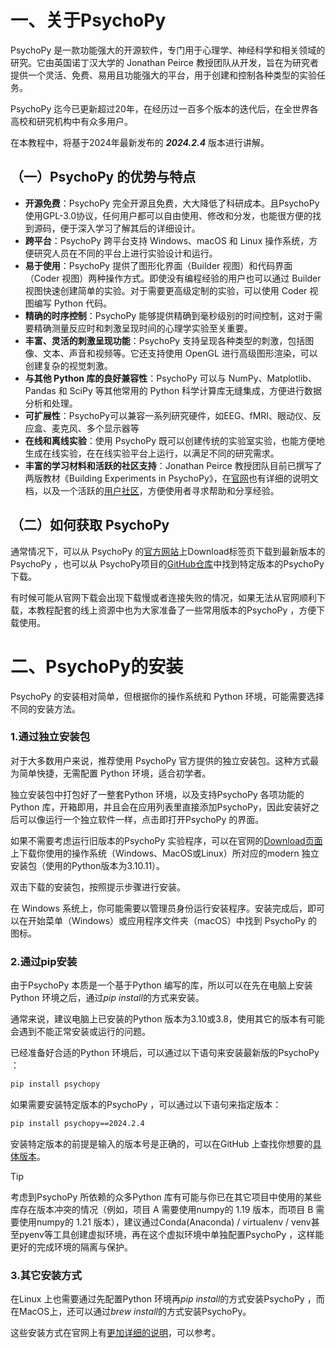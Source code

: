 # 一、关于PsychoPy
PsychoPy 是一款功能强大的开源软件，专门用于心理学、神经科学和相关领域的研究。它由英国诺丁汉大学的 Jonathan Peirce 教授团队从开发，旨在为研究者提供一个灵活、免费、易用且功能强大的平台，用于创建和控制各种类型的实验任务。

PsychoPy 迄今已更新超过20年，在经历过一百多个版本的迭代后，在全世界各高校和研究机构中有众多用户。

在本教程中，将基于2024年最新发布的 ***2024.2.4*** 版本进行讲解。

## （一）PsychoPy 的优势与特点

- **开源免费**：PsychoPy 完全开源且免费，大大降低了科研成本。且PsychoPy 使用GPL-3.0协议，任何用户都可以自由使用、修改和分发，也能很方便的找到源码，便于深入学习了解其后的详细设计。
- **跨平台**：PsychoPy 跨平台支持 Windows、macOS 和 Linux 操作系统，方便研究人员在不同的平台上进行实验设计和运行。
- **易于使用**：PsychoPy 提供了图形化界面（Builder 视图）和代码界面（Coder 视图）两种操作方式。即使没有编程经验的用户也可以通过 Builder 视图快速创建简单的实验。对于需要更高级定制的实验，可以使用 Coder 视图编写 Python 代码。
- **精确的时序控制**：PsychoPy 能够提供精确到毫秒级别的时间控制，这对于需要精确测量反应时和刺激呈现时间的心理学实验至关重要。
- **丰富、灵活的刺激呈现功能**：PsychoPy 支持呈现各种类型的刺激，包括图像、文本、声音和视频等。它还支持使用 OpenGL 进行高级图形渲染，可以创建复杂的视觉刺激。
- **与其他 Python 库的良好兼容性**：PsychoPy 可以与 NumPy、Matplotlib、Pandas 和 SciPy 等其他常用的 Python 科学计算库无缝集成，方便进行数据分析和处理。
- **可扩展性**：PsychoPy可以兼容一系列研究硬件，如EEG、fMRI、眼动仪、反应盒、麦克风、多个显示器等
- **在线和离线实验**：使用 PsychoPy 既可以创建传统的实验室实验，也能方便地生成在线实验，在在线实验平台上运行，以满足不同的研究需求。
- **丰富的学习材料和活跃的社区支持**：Jonathan Peirce 教授团队目前已撰写了两版教材《Building Experiments in PsychoPy》，在[官网](https://www.psychopy.org/PsychoPyManual.pdf)也有详细的说明文档，以及一个活跃的[用户社区](https://discourse.psychopy.org/)，方便使用者寻求帮助和分享经验。

## （二）如何获取 PsychoPy
通常情况下，可以从 PsychoPy 的[官方网站](https://psychopy.org/)上Download标签页下载到最新版本的 PsychoPy ，也可以从 PsychoPy项目的[GitHub仓库](https://github.com/psychopy/psychopy/releases)中找到特定版本的PsychoPy 下载。

有时候可能从官网下载会出现下载慢或者连接失败的情况，如果无法从官网顺利下载，本教程配套的线上资源中也为大家准备了一些常用版本的PsychoPy ，方便下载使用。

# 二、PsychoPy的安装

PsychoPy 的安装相对简单，但根据你的操作系统和 Python 环境，可能需要选择不同的安装方法。

###  1.通过独立安装包
对于大多数用户来说，推荐使用 PsychoPy 官方提供的独立安装包。这种方式最为简单快捷，无需配置 Python 环境，适合初学者。

独立安装包中打包好了一整套Python 环境，以及支持PsychoPy 各项功能的Python 库，开箱即用，并且会在应用列表里直接添加PsychoPy，因此安装好之后可以像运行一个独立软件一样，点击即打开PsychoPy 的界面。

如果不需要考虑运行旧版本的PsychoPy 实验程序，可以在官网的[Download页面](https://www.psychopy.org/download.html)上下载你使用的操作系统（Windows、MacOS或Linux）所对应的modern 独立安装包（使用的Python版本为3.10.11）。

双击下载的安装包，按照提示步骤进行安装。

在 Windows 系统上，你可能需要以管理员身份运行安装程序。安装完成后，即可以在开始菜单（Windows）或应用程序文件夹（macOS）中找到 PsychoPy 的图标。

###  2.通过pip安装
由于PsychoPy 本质是一个基于Python 编写的库，所以可以在先在电脑上安装Python 环境之后，通过*pip install*的方式来安装。

通常来说，建议电脑上已安装的Python 版本为3.10或3.8，使用其它的版本有可能会遇到不能正常安装或运行的问题。

已经准备好合适的Python 环境后，可以通过以下语句来安装最新版的PsychoPy ：

```bash
pip install psychopy
```

如果需要安装特定版本的PsychoPy ，可以通过以下语句来指定版本：

```bash
pip install psychopy==2024.2.4
```

安装特定版本的前提是输入的版本号是正确的，可以在GitHub 上查找你想要的[具体版本](https://github.com/psychopy/psychopy/releases)。
	
> [!TIP]
> 考虑到PsychoPy 所依赖的众多Python 库有可能与你已在其它项目中使用的某些库存在版本冲突的情况（例如，项目 A 需要使用numpy的 1.19 版本，而项目 B 需要使用numpy的 1.21 版本），建议通过Conda(Anaconda) / virtualenv / venv甚至pyenv等工具创建虚拟环境，再在这个虚拟环境中单独配置PsychoPy ，这样能更好的完成环境的隔离与保护。

###  3.其它安装方式
在Linux 上也需要通过先配置Python 环境再*pip install*的方式安装PsychoPy ，而在MacOS上，还可以通过*brew install*的方式安装PsychoPy。

这些安装方式在官网上有[更加详细的说明](https://www.psychopy.org/download.html)，可以参考。